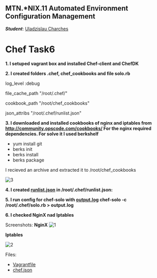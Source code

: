 MTN.*NIX.11 Automated Environment Configuration Management
---

***Student***: [Uladzislau Charches](https://upsa.epam.com/workload/employeeView.do?employeeId=4060741400038705754#emplTab=general)

# Chef Task6

**1. I setuped vagrant box and installed Chef-client and ChefDK**

**2. I created folders .chef, chef_cookbooks and file solo.rb**

log_level :debug

file_cache_path "/root/.chef/"

cookbook_path "/root/chef_cookbooks"

json_attribs "/root/.chef/runlist.json" 

**3. I downloaded and installed cookbooks of nginx and iptables from http://community.opscode.com/cookbooks/
For the nginx required dependencies. For solve it I used berkshelf**

- yum install git
- berks init
- berks install
- berks package

I recieved an archive and extracted it to /root/chef_cookbooks

![3](https://github.com/VladCharches/Chef-courses/blob/Task6/Screens/3.png)

**4. I created [runlist.json](https://github.com/VladCharches/Chef-courses/blob/Task6/runlist.json) in /root/.chef/runlist.json:**

**5. I run config for chef-solo with [output.log](https://github.com/VladCharches/Chef-courses/blob/Task6/output.log)
chef-solo -c /root/.chef/solo.rb > output.log**

**6. I checked NginX nad Iptables**

Screenshots:
**NginX**
![1](https://github.com/VladCharches/Chef-courses/blob/Task6/Screens/1.png)

**Iptables**

![2](https://github.com/VladCharches/Chef-courses/blob/Task6/Screens/2.png)



Files:

-  [Vagrantfile](https://github.com/VladCharches/Chef-courses/blob/Task6/Vagrantfile)  
-  [chef.json](https://github.com/VladCharches/Chef-courses/blob/Task6/chef.json) 
